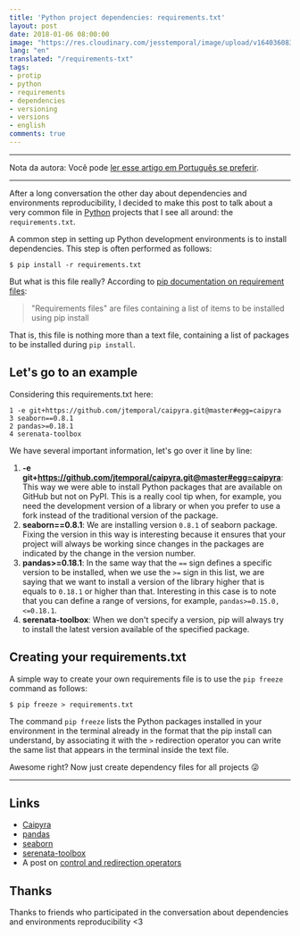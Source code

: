 ```yaml
---
title: 'Python project dependencies: requirements.txt'
layout: post
date: 2018-01-06 08:00:00
image: "https://res.cloudinary.com/jesstemporal/image/upload/v1640360835/covers/colinha_igmf4s.png"
lang: "en"
translated: "/requirements-txt"
tags:
- protip
- python
- requirements
- dependencies
- versioning
- versions
- english
comments: true
---
```


***

Nota da autora: Você pode [ler esse artigo em Português se preferir](https://jtemporal.com/requirements-txt/).

***

After a long conversation the other day about dependencies and environments reproducibility, I decided to make this post to talk about a very common file in [Python](http://python.org/) projects that I see all around: the `requirements.txt`.

A common step in setting up Python development environments is to install dependencies. This step is often performed as follows:

```console
$ pip install -r requirements.txt
```

But what is this file really? According to [pip documentation on requirement files](https://pip.pypa.io/en/stable/user_guide/#requirements-files):

> "Requirements files" are files containing a list of items to be installed using pip install

That is, this file is nothing more than a text file, containing a list of packages to be installed during `pip install`.

## Let's go to an example

Considering this requirements.txt here:

```plaintext
1 -e git+https://github.com/jtemporal/caipyra.git@master#egg=caipyra
3 seaborn==0.8.1
2 pandas>=0.18.1
4 serenata-toolbox
```

We have several important information, let's go over it line by line:

1. **-e git+https://github.com/jtemporal/caipyra.git@master#egg=caipyra**: This way we were able to install Python packages that are available on GitHub but not on PyPI. This is a really cool tip when, for example, you need the development version of a library or when you prefer to use a fork instead of the traditional version of the package.
2. **seaborn==0.8.1**: We are installing version `0.8.1` of seaborn package. Fixing the version in this way is interesting because it ensures that your project will always be working since changes in the packages are indicated by the change in the version number.
3. **pandas>=0.18.1**: In the same way that the `==` sign defines a specific version to be installed, when we use the `>=` sign in this list, we are saying that we want to install a version of the library higher that is equals to `0.18.1` or higher than that. Interesting in this case is to note that you can define a range of versions, for example, `pandas>=0.15.0, <=0.18.1`.
4. **serenata-toolbox**: When we don't specify a version, pip will always try to install the latest version available of the specified package.

## Creating your requirements.txt

A simple way to create your own requirements file is to use the `pip freeze` command as follows:

```console
$ pip freeze > requirements.txt
```

The command `pip freeze` lists the Python packages installed in your environment in the terminal already in the format that the pip install can understand, by associating it with the `>` redirection operator you can write the same list that appears in the terminal inside the text file.

Awesome right? Now just create dependency files for all projects 😜

***

## Links

* [Caipyra](https://github.com/jtemporal/caipyra)
* [pandas](https://pandas.pydata.org/)
* [seaborn](https://seaborn.pydata.org/)
* [serenata-toolbox](https://github.com/datasciencebr/serenata-toolbox)
* A post on [control and redirection operators](https://unix.stackexchange.com/questions/159513/what-are-the-shells-control-and-redirection-operators)

## Thanks

Thanks to friends who participated in the conversation about dependencies and environments reproducibility <3
